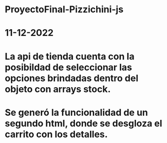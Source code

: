 # ProyectoFinal-Pizzichini-js
# 11-12-2022
# La api de tienda cuenta con la posibildad de seleccionar las opciones brindadas dentro del objeto con arrays stock.
# Se generó la funcionalidad de un segundo html, donde se desgloza el carrito con los detalles.
